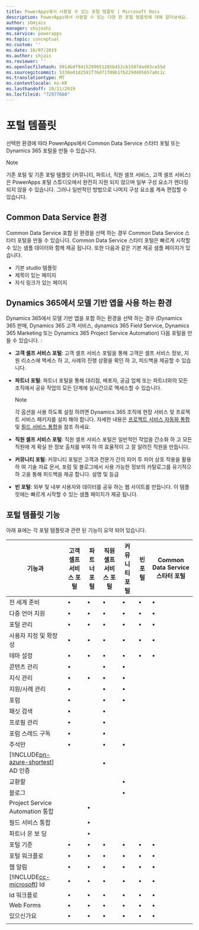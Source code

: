```yaml
---
title: PowerApps에서 사용할 수 있는 포털 템플릿 | Microsoft Docs
description: PowerApps에서 사용할 수 있는 다양 한 포털 템플릿에 대해 알아보세요.
author: sbmjais
manager: shujoshi
ms.service: powerapps
ms.topic: conceptual
ms.custom: ''
ms.date: 10/07/2019
ms.author: shjais
ms.reviewer: ''
ms.openlocfilehash: 8914bdf9415299651285b452cb1587dad03ce55d
ms.sourcegitcommit: 5338e01d2591f76d71f09b1fb229d405657a0c1c
ms.translationtype: MT
ms.contentlocale: ko-KR
ms.lasthandoff: 10/11/2019
ms.locfileid: "72977660"
---
```

# <a name="portal-templates"></a>포털 템플릿

선택한 환경에 따라 PowerApps에서 Common Data Service 스타터 포털 또는 Dynamics 365 포털을 만들 수 있습니다.

> [!NOTE]
> 기존 포털 및 기존 포털 템플릿 (커뮤니티, 파트너, 직원 셀프 서비스, 고객 셀프 서비스)은 PowerApps 포털 스튜디오에서 완전히 지원 되지 않으며 일부 구성 요소가 렌더링 되지 않을 수 있습니다. 그러나 일반적인 방법으로 나머지 구성 요소를 계속 편집할 수 있습니다. 

## <a name="environment-with-common-data-service"></a>Common Data Service 환경

Common Data Service 포함 된 환경을 선택 하는 경우 Common Data Service 스타터 포털을 만들 수 있습니다. Common Data Service 스타터 포털은 빠르게 시작할 수 있는 샘플 데이터와 함께 제공 됩니다. 또한 다음과 같은 기본 제공 샘플 페이지가 있습니다.

- 기본 studio 템플릿
- 제목이 있는 페이지
- 자식 링크가 있는 페이지

## <a name="environment-with-model-driven-apps-in-dynamics-365"></a>Dynamics 365에서 모델 기반 앱을 사용 하는 환경 

Dynamics 365에서 모델 기반 앱을 포함 하는 환경을 선택 하는 경우 (Dynamics 365 판매, Dynamics 365 고객 서비스, dynamics 365 Field Service, Dynamics 365 Marketing 또는 Dynamics 365 Project Service Automation) 다음 포털을 만들 수 있습니다. :

- **고객 셀프 서비스 포털**: 고객 셀프 서비스 포털을 통해 고객은 셀프 서비스 정보, 지원 리소스에 액세스 하 고, 사례의 진행 상황을 확인 하 고, 피드백을 제공할 수 있습니다.
- **파트너 포털**: 파트너 포털을 통해 대리점, 배포자, 공급 업체 또는 파트너와의 모든 조직에서 공유 작업의 모든 단계에 실시간으로 액세스할 수 있습니다.

    > [!NOTE]
    > 각 옵션을 사용 하도록 설정 하려면 Dynamics 365 조직에 현장 서비스 및 프로젝트 서비스 패키지를 설치 해야 합니다. 자세한 내용은 [프로젝트 서비스 자동화 통합](https://docs.microsoft.com/en-us/dynamics365/portals/integrate-project-service-automation) 및 [필드 서비스 통합](https://docs.microsoft.com/en-us/dynamics365/portals/integrate-field-service)을 참조 하세요.

- **직원 셀프 서비스 포털**: 직원 셀프 서비스 포털은 일반적인 작업을 간소화 하 고 모든 직원에 게 확실 한 정보 출처를 부여 하 여 효율적이 고 잘 알려진 직원을 만듭니다.
- **커뮤니티 포털**: 커뮤니티 포털은 고객과 전문가 간의 피어 투 피어 상호 작용을 활용 하 여 기술 자료 문서, 포럼 및 블로그에서 사용 가능한 정보의 카탈로그를 유기적으 하 고을 통해 피드백을 제공 합니다. 설명 및 등급
- **빈 포털**: 외부 및 내부 사용자와 데이터를 공유 하는 웹 사이트를 만듭니다. 이 템플릿에는 빠르게 시작할 수 있는 샘플 페이지가 제공 됩니다. 

## <a name="portal-templates-features"></a>포털 템플릿 기능

아래 표에는 각 포털 템플릿과 관련 된 기능이 요약 되어 있습니다.

| 기능과 | 고객 셀프 서비스 포털 | 파트너 포털 | 직원 셀프 서비스 포털 | 커뮤니티 포털 | 빈 포털 | Common Data Service 스타터 포털|
|------------------|---------------|----------------|---------------|------------------|---------------|------|
| 전 세계 준비 | •  | • | • | • | • |• |
| 다중 언어 지원 | •  | • | • | • | • |• |
| 포털 관리| • | • | • | • | •  |• |
| 사용자 지정 및 확장성  | •   | •  | •   | •  | • |• |
| 테마 설정   | •   | •   | •    | •   | •   |• |
| 콘텐츠 관리                     | •                            |                | •                            | •                |               |
| 지식 관리                   | •                            | •              | •                            | •                |               |
| 지원/사례 관리                | •                            |                | •                            | •                |               |
| 포럼                                 | •                            |                | •                            | •                |               |
| 패싯 검색                         | •                            |                | •                            |                  |               |
| 프로필 관리                     | •                            |                | •                            |                  |               |
| 포럼 스레드 구독              | •                            |                | •                            |                  |               |
| 주석만                               | •                            |                | •                            | •                |               |
| [!INCLUDE[pn-azure-shortest](../../includes/pn-azure-shortest.md)] AD 인증                |                              |                | •                            |                  |               |
| 교환할                                  |                              |                |                              | •                |               |
| 블로그                                  |                              |                |                              | •                |               |
| Project Service Automation 통합 |                              | •              |                              |                  |               |
| 필드 서비스 통합              |                              | •              |                              |                  |               |
| 파트너 온 보 딩                     |                              | •              |                              |                  |               |
| 포털 기준  |  •    | •      |  •| •| •|• |
| 포털 워크플로|  •| •|  •| •| •|• |
| 웹 알림|  •| •|  •| •| •|• |
| [!INCLUDE[cc-microsoft](../../includes/cc-microsoft.md)] Id|   •|  •|  •|   •| •|• |
| Id 워크플로| •|  •| •|   •| •|• |
| Web Forms|  •| •|    •| •| •|• |
| 있으신가요|   •|  •|  •| •| •|• |
||
